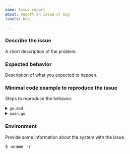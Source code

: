 ```yaml
---
name: Issue report
about: Report an issue or bug
labels: bug

---
```


### Describe the issue
A short description of the problem.

### Expected behavior
Description of what you expected to happen.

### Minimal code example to reproduce the issue
Steps to reproduce the behavior.

<details><summary><code>go.mod</code></summary><br><pre>
<!--
Paste here the content of your go.mod file
-->
</pre></details>

<details><summary><code>main.go</code></summary><br><pre>
<!--
Paste here the content of your minimal code example that reproduces the issue.
-->
</pre></details>

### Environment
Provide some information about the system with the issue.
<pre>
$ uname -r

</pre>
